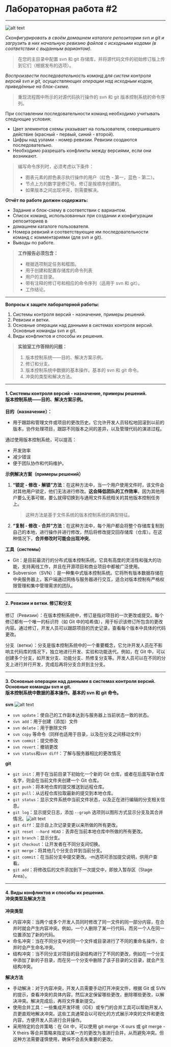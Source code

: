 # Лабораторная работа #2
---
![alt text](../image/valiant_36628.png)

*Сконфигурировать в своём домашнем каталоге репозитории svn и git и загрузить в них начальную ревизию файлов с исходными кодами (в соответствии с выданным вариантом).*
>在您的主目录中配置 svn 和 git 存储库，并将源代码文件的初始修订版上传到它们（根据发布的选项）。

*Воспроизвести последовательность команд для систем контроля версий svn и git, осуществляющих операции над исходным кодом, приведённые на блок-схеме.*
>重现流程图中所示的对源代码执行操作的 svn 和 git 版本控制系统的命令序列。

При составлении последовательности команд необходимо учитывать следующие условия:
- Цвет элементов схемы указывает на пользователя, совершившего действие (красный - первый, синий - второй).
- Цифры над узлами - номер ревизии. Ревизии создаются последовательно.
- Необходимо разрешать конфликты между версиями, если они возникают.

>编写命令序列时，必须考虑以下条件：
>- 图表元素的颜色表示执行操作的用户（红色 - 第一，蓝色 - 第二）。
>- 节点上方的数字是修订号。修订是按顺序创建的。
>- 如果版本之间出现冲突，则需要解决。

**Отчёт по работе должен содержать:**
- Задание и блок-схему в соответствии с вариантом.
- Список команд, использованных при создании и конфигурации репозиториев в
- домашнем каталоге пользователя.
- Номера ревизий и соответствующие им последовательности команд с комментариями (для svn и git).
- Выводы по работе.

>**工作报告必须包含：**
>- 根据选项制定任务和框图。
>- 用于创建和配置存储库的命令列表
>- 用户的主目录。
>- 带有注释的修订号和相应的命令序列（适用于 svn 和 git）。
>- 工作结论。

---

**Вопросы к защите лабораторной работы:**

1. Системы контроля версий - назначение, примеры решений.
2. Ревизии и ветки.
3. Основные операции над данными в системах контроля версий. Основные команды svn и git.
4. Виды конфликтов и способы их решения.

>**实验室工作答辩的问题：**
>1. 版本控制系统——目的、解决方案示例。
>2. 修订和分支。
>3. 版本控制系统中数据的基本操作。基本的 svn 和 git 命令。
>4. 冲突的类型和解决方法。

---

#### 1. Системы контроля версий - назначение, примеры решений. <br> 版本控制系统——目的、解决方案示例。

**目的（назначение）：**
- 用于跟踪和管理文件或项目的更改历史。它允许开发人员轻松地回滚到以前的版本，协作处理项目，跟踪不同版本之间的差异，以及管理代码的演进过程。

通过使用版本控制系统，可以提高：
- 开发效率
- 减少错误
- 便于团队协作和代码维护。

**示例解决方案（примеры решений）**
1. **“锁定 - 修改 - 解锁”方法**：在这种方法中，当一个用户使用文件时，该文件会对其他用户锁定，他们无法进行修改。**这会降低团队的工作效率**，因为其他用户要么无事可做，要么就得切换到与通用文件系统相关的其他版本控制任务上。
    >这种方法是基于文件系统的版本控制系统的典型特征。
2. **“复制 - 修改 - 合并”方法**：在这种方法中，每个用户都会将整个存储库复制到自己的本地，进行操作并进行修改，然后将修改提交回存储库（仓库）。在这种情况下，**合并修改时可能会出现冲突**。

**工具（системы）**
- Git：是目前最流行的分布式版本控制系统。它具有高度的灵活性和强大的功能，支持离线工作，并且在开源项目和商业项目中都被广泛使用。
- Subversion（SVN）：是一种集中式版本控制系统。它将所有版本数据存储在中央服务器上，客户端通过网络与服务器进行交互，适合对版本控制有严格权限管理和集中管理需求的团队。

---
#### 2. Ревизии и ветки. 修订和分支

修订（Ревизии）：在版本控制系统中，修订是指对项目的一次更改或提交。每个修订都有一个唯一的标识符（如 Git 中的哈希值），用于标识该修订所包含的更改内容。通过修订，开发人员可以跟踪项目的历史记录，查看每个版本中具体的代码更改。


分支（ветки）：分支是版本控制系统中的一个重要概念，它允许开发人员在不影响主代码库的情况下，独立地进行开发、实验和功能迭代。例如，在 Git 中，可以创建多个分支，如开发分支、功能分支、热修复分支等。开发人员可以在不同的分支上进行并行开发，完成后再将分支合并到主分支。

---
#### 3. Основные операции над данными в системах контроля версий. Основные команды svn и git. <br> 版本控制系统中数据的基本操作。基本的 svn 和 git 命令。

**svn**
![alt text](../image/svn-1.png)
- `svn update`：使自己的工作副本达到与服务器上当前状态一致的状态。
- `svn add`：用于创建（添加）文件
- `svn delete`：用于删除文件
- `svn copy` 等命令（同样也适用于目录，以及在分支之间移动文件）
- `svn commit`：提交修改
- `svn revert`：撤销更改
- `svn status`和`svn diff`：了解与服务器相比的更改情况


**git**
- `git init`：用于在当前目录下初始化一个新的 Git 仓库，或者在后面写新仓库名字，则会在当前文件夹创建一个 Git 仓库。
- `git push`：将本地仓库的提交推送到远程仓库。
- `git pull`：从远程仓库拉取最新的提交到本地仓库。
- `git status`：显示文件系统中当前文件状态，以及正在进行编辑的分支相关信息。 
- `git log`：显示提交日志，添加 `--graph` 选项则以图形方式显示分支及其合并情况。![alt text](../image/git_graph.png)
- `git diff`：显示自上次记录变更以来所做的所有更改。 
- `git reset --hard HEAD`：丢弃在当前本地仓库中所做的所有更改。 
- `git branch`：显示分支。 
- `git checkout`：让开发者在不同分支间切换。 
- `git merge`：将其他几个分支合并到当前分支。 
- `git commit`：在当前分支中提交更改。-m选项可添加提交说明，供用户查看。 
- `git add`：将修改后的文件添加到下一次提交中，即放入暂存区（Stage Area）。 

---
#### 4. Виды конфликтов и способы их решения. <br> 冲突类型及解决方法

**冲突类型**
- 内容冲突：当两个或多个开发人员同时修改了同一文件的同一部分内容，在合并时就会产生内容冲突。例如，一个人删除了某一行代码，而另一个人在同一位置添加了新的代码。
- 命名冲突：当在不同分支中对同一个文件或目录进行了不同的重命名操作，合并时会产生命名冲突。
- 结构冲突：当不同分支对项目的目录结构进行了不同的更改，例如在一个分支中添加了新的子目录，而在另一个分支中删除了该子目录的父目录，就会产生结构冲突。

**解决方法**
- 手动解决：对于内容冲突，开发人员需要手动打开冲突文件，根据 Git 或 SVN 的提示，查看冲突的具体内容，然后决定保留哪些更改，删除哪些更改，以解决冲突。解决完成后，再将文件重新提交。
- 使用合并工具：一些集成开发环境（IDE）或专门的合并工具可以帮助开发人员更直观地解决冲突。这些工具通常会以可视化的方式展示冲突的文件和更改内容，方便开发人员进行合并操作。
- 采用特定的合并策略：在 Git 中，可以使用 git merge -X ours 或 git merge -X theirs 等合并策略来指定以某一方的更改为准进行合并，从而避免冲突。但这种方法需要谨慎使用，确保不会丢失重要的更改。